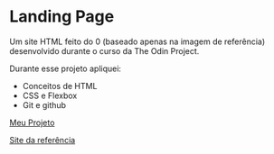 # Landing Page

Um site HTML feito do 0 (baseado apenas na imagem de referência) desenvolvido durante o curso da The Odin Project.

Durante esse projeto apliquei:
- Conceitos de HTML
- CSS e Flexbox
- Git e github

[Meu Projeto](https://void-pedro.github.io/odin-landing-page/)

[Site da referência](https://www.theodinproject.com/lessons/foundations-landing-page)

